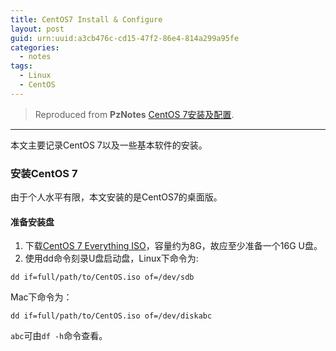```yaml
---
title: CentOS7 Install & Configure
layout: post
guid: urn:uuid:a3cb476c-cd15-47f2-86e4-814a299a95fe
categories:
  - notes 
tags:
  - Linux
  - CentOS
---
```



> Reproduced from **PzNotes** [CentOS 7安装及配置](https://whu-pzhang.github.io/linux-environment-for-seismology-research.html).

---

本文主要记录CentOS 7以及一些基本软件的安装。

### 安装CentOS 7
由于个人水平有限，本文安装的是CentOS7的桌面版。
#### 准备安装盘
1. 下载[CentOS 7 Everything ISO](https://github.com/bizhishui/bizhishui.github.io)，容量约为8G，故应至少准备一个16G U盘。
2. 使用dd命令刻录U盘启动盘，Linux下命令为:
```
dd if=full/path/to/CentOS.iso of=/dev/sdb
```
Mac下命令为：
```
dd if=full/path/to/CentOS.iso of=/dev/diskabc
```
`abc`可由`df -h`命令查看。
